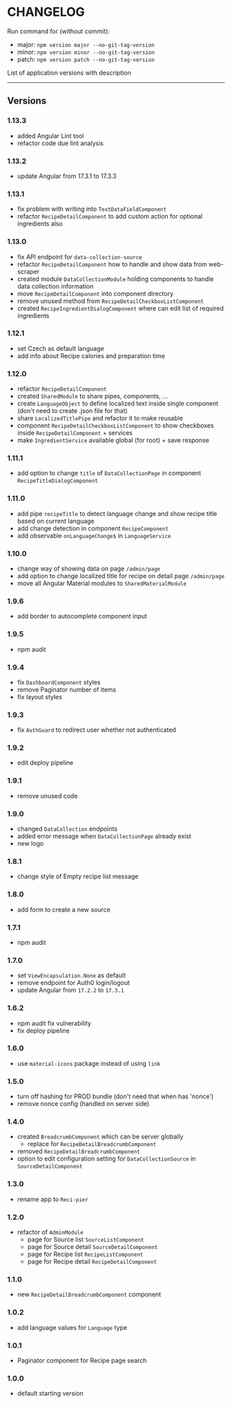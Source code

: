 # CHANGELOG

Run command for (without commit):

- major: `npm version major --no-git-tag-version`
- minor: `npm version minor --no-git-tag-version`
- patch: `npm version patch --no-git-tag-version`

List of application versions with description

---

## Versions

### 1.13.3

- added Angular Lint tool
- refactor code due lint analysis

### 1.13.2

- update Angular from 17.3.1 to 17.3.3

### 1.13.1

- fix problem with writing into `TextDataFieldComponent`
- refactor `RecipeDetailComponent` to add custom action for optional ingredients also

### 1.13.0

- fix API endpoint for `data-collection-source`
- refactor `RecipeDetailComponent` how to handle and show data from web-scraper
- created module `DataCollectionModule` holding components to handle data collection information
- move `RecipeDetailComponent` into component directory
- remove unused method from `RecipeDetailCheckboxListComponent`
- created `RecipeIngredientDialogComponent` where can edit list of required ingredients

### 1.12.1

- set Czech as default language
- add info about Recipe calories and preparation time

### 1.12.0

- refactor `RecipeDetailComponent`
- created `SharedModule` to share pipes, components, ...
- create `LanguageObject` to define localized text inside single component (don't need to create .json file for that)
- share `LocalizedTitlePipe` and refactor it to make reusable
- component `RecipeDetailCheckboxListComponent` to show checkboxes inside `RecipeDetailComponent` + services
- make `IngredientService` available global (for root) + save response

### 1.11.1

- add option to change `title` of `DataCollectionPage` in component `RecipeTitleDialogComponent`

### 1.11.0

- add pipe `recipeTitle` to detect language change and show recipe title based on current language
- add change detection in component `RecipeComponent`
- add observable `onLanguageChange$` in `LanguageService`

### 1.10.0

- change way of showing data on page `/admin/page`
- add option to change localized title for recipe on detail page `/admin/page`
- move all Angular Material modules to `SharedMaterialModule`

### 1.9.6

- add border to autocomplete component input

### 1.9.5

- npm audit

### 1.9.4

- fix `DashboardComponent` styles
- remove Paginator number of items
- fix layout styles

### 1.9.3

- fix `AuthGuard` to redirect user whether not authenticated

### 1.9.2

- edit deploy pipeline

### 1.9.1

- remove unused code

### 1.9.0

- changed `DataCollection` endpoints
- added error message when `DataCollectionPage` already exist
- new logo

### 1.8.1

- change style of Empty recipe list message

### 1.8.0

- add form to create a new source

### 1.7.1

- npm audit

### 1.7.0

- set `ViewEncapsulation.None` as default
- remove endpoint for Auth0 login/logout
- update Angular from `17.2.2` to `17.3.1`

### 1.6.2

- npm audit fix vulnerability
- fix deploy pipeline

### 1.6.0

- use `material-icons` package instead of using `link`

### 1.5.0

- turn off hashing for PROD bundle (don't need that when has 'nonce')
- remove nonce config (handled on server side)

### 1.4.0

- created `BreadcrumbComponent` which can be server globally
  - replace for `RecipeDetailBreadcrumbComponent`
- removed `RecipeDetailBreadcrumbComponent`
- option to edit configuration setting for `DataCollectionSource` in `SourceDetailComponent`

### 1.3.0

- rename app to `Reci-pier`

### 1.2.0

- refactor of `AdminModule`
  - page for Source list `SourceListComponent`
  - page for Source detail `SourceDetailComponent`
  - page for Recipe list `RecipeListComponent`
  - page for Recipe detail `RecipeDetailComponent`

### 1.1.0

- new `RecipeDetailBreadcrumbComponent` component

### 1.0.2

- add language values for `Language` type

### 1.0.1

- Paginator component for Recipe page search

### 1.0.0

- default starting version
